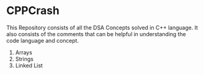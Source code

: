 # CPPCrash
This Repository consists of all the DSA Concepts solved in C++ language.
It also consists of the comments that can be helpful in understanding the code language and concept.
1) Arrays
2) Strings
3) Linked List

